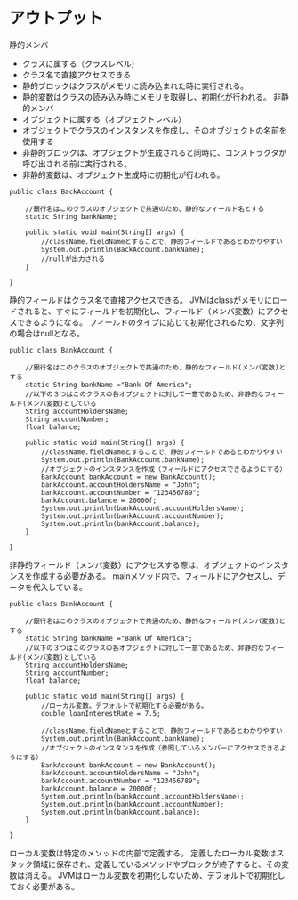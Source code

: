 # アウトプット
静的メンバ
* クラスに属する（クラスレベル）
* クラス名で直接アクセスできる
* 静的ブロックはクラスがメモリに読み込まれた時に実行される。
* 静的変数はクラスの読み込み時にメモリを取得し、初期化が行われる。
非静的メンバ
* オブジェクトに属する（オブジェクトレベル）
* オブジェクトでクラスのインスタンスを作成し、そのオブジェクトの名前を使用する
* 非静的ブロックは、オブジェクトが生成されると同時に、コンストラクタが呼び出される前に実行される。
* 非静的変数は、オブジェクト生成時に初期化が行われる。

```
public class BackAccount {
	
	//銀行名はこのクラスのオブジェクトで共通のため、静的なフィールド名とする
	static String bankName;

	public static void main(String[] args) {
		//className.fieldNameとすることで、静的フィールドであるとわかりやすい
		System.out.println(BackAccount.bankName);
		//nullが出力される
	}

}
```

静的フィールドはクラス名で直接アクセスできる。
JVMはclassがメモリにロードされると、すぐにフィールドを初期化し、フィールド（メンバ変数）にアクセスできるようになる。
フィールドのタイプに応じて初期化されるため、文字列の場合はnullとなる。

```
public class BankAccount {
	
	//銀行名はこのクラスのオブジェクトで共通のため、静的なフィールド(メンバ変数)とする
	static String bankName ="Bank Of America";
	//以下の３つはこのクラスの各オブジェクトに対して一意であるため、非静的なフィールド(メンバ変数)としている
	String accountHoldersName;
	String accountNumber;
	float balance;

	public static void main(String[] args) {
		//className.fieldNameとすることで、静的フィールドであるとわかりやすい
		System.out.println(BankAccount.bankName);
		//オブジェクトのインスタンスを作成（フィールドにアクセスできるようにする）
		BankAccount bankAccount = new BankAccount();
		bankAccount.accountHoldersName = "John";
		bankAccount.accountNumber = "123456789";
		bankAccount.balance = 20000f;
		System.out.println(bankAccount.accountHoldersName);
		System.out.println(bankAccount.accountNumber);
		System.out.println(bankAccount.balance);
	}

}
```
非静的フィールド（メンバ変数）にアクセスする際は、オブジェクトのインスタンスを作成する必要がある。
mainメソッド内で、フィールドにアクセスし、データを代入している。

```
public class BankAccount {
	
	//銀行名はこのクラスのオブジェクトで共通のため、静的なフィールド(メンバ変数)とする
	static String bankName ="Bank Of America";
	//以下の３つはこのクラスの各オブジェクトに対して一意であるため、非静的なフィールド(メンバ変数)としている
	String accountHoldersName;
	String accountNumber;
	float balance;

	public static void main(String[] args) {
		//ローカル変数。デフォルトで初期化する必要がある。
		double loanInterestRate = 7.5;
		
		//className.fieldNameとすることで、静的フィールドであるとわかりやすい
		System.out.println(BankAccount.bankName);
		//オブジェクトのインスタンスを作成（参照しているメンバーにアクセスできるようにする）
		BankAccount bankAccount = new BankAccount();
		bankAccount.accountHoldersName = "John";
		bankAccount.accountNumber = "123456789";
		bankAccount.balance = 20000f;
		System.out.println(bankAccount.accountHoldersName);
		System.out.println(bankAccount.accountNumber);
		System.out.println(bankAccount.balance);
	}

}
```

ローカル変数は特定のメソッドの内部で定義する。
定義したローカル変数はスタック領域に保存され、定義しているメソッドやブロックが終了すると、その変数は消える。
JVMはローカル変数を初期化しないため、デフォルトで初期化しておく必要がある。

